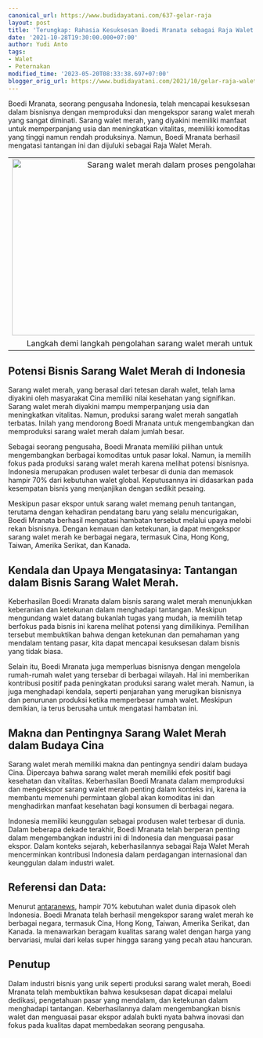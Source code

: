 ```yaml
---
canonical_url: https://www.budidayatani.com/637-gelar-raja
layout: post
title: 'Terungkap: Rahasia Kesuksesan Boedi Mranata sebagai Raja Walet Merah'
date: '2021-10-28T19:30:00.000+07:00'
author: Yudi Anto
tags:
- Walet
- Peternakan
modified_time: '2023-05-20T08:33:38.697+07:00'
blogger_orig_url: https://www.budidayatani.com/2021/10/gelar-raja-walet-merah-bagi-boedi.html
---
```


<p>Boedi Mranata, seorang pengusaha Indonesia, telah mencapai kesuksesan dalam bisnisnya dengan memproduksi dan mengekspor sarang walet merah yang sangat diminati. Sarang walet merah, yang diyakini memiliki manfaat untuk memperpanjang usia dan meningkatkan vitalitas, memiliki komoditas yang tinggi namun rendah produksinya. Namun, Boedi Mranata berhasil mengatasi tantangan ini dan dijuluki sebagai Raja Walet Merah.</p><table align="center" cellpadding="0" cellspacing="0" class="tr-caption-container" style="margin-left: auto; margin-right: auto;"><tbody><tr><td style="text-align: center;"><a href="https://blogger.googleusercontent.com/img/b/R29vZ2xl/AVvXsEjH-wY54d6Q_U3u1NHrMoP_gm3FEFaL9E0z9HB96pmcBGTGofna4xOlW8dcQWhOjxm-Mu75w_M1ucK2c5-3hCPZXYZ2uHvQ9IJ37GndO8PsF-WodSFAXSH8XfPAUwTpYIoc2XijkhwIgCUPNpKEs4LxKizJbtqPsNB5bqSAChEpWSUL8r2DiHxDIQx5Ag/s2133/Sarang%20Walet%20Merah.jpg" imageanchor="1" style="margin-left: auto; margin-right: auto;"><img alt="Sarang walet merah dalam proses pengolahan" border="0" data-original-height="1200" data-original-width="2133" height="360" src="https://blogger.googleusercontent.com/img/b/R29vZ2xl/AVvXsEjH-wY54d6Q_U3u1NHrMoP_gm3FEFaL9E0z9HB96pmcBGTGofna4xOlW8dcQWhOjxm-Mu75w_M1ucK2c5-3hCPZXYZ2uHvQ9IJ37GndO8PsF-WodSFAXSH8XfPAUwTpYIoc2XijkhwIgCUPNpKEs4LxKizJbtqPsNB5bqSAChEpWSUL8r2DiHxDIQx5Ag/w640-h360/Sarang%20Walet%20Merah.jpg" title="Proses Pengolahan Sarang Walet Merah" width="640" /></a></td></tr><tr><td class="tr-caption" style="text-align: center;">Langkah demi langkah pengolahan sarang walet merah untuk kualitas terbaik</td></tr></tbody></table><h2>Potensi Bisnis Sarang Walet Merah di Indonesia</h2><p>Sarang walet merah, yang berasal dari tetesan darah walet, telah lama diyakini oleh masyarakat Cina memiliki nilai kesehatan yang signifikan. Sarang walet merah diyakini mampu memperpanjang usia dan meningkatkan vitalitas. Namun, produksi sarang walet merah sangatlah terbatas. Inilah yang mendorong Boedi Mranata untuk mengembangkan dan memproduksi sarang walet merah dalam jumlah besar.</p><p>Sebagai seorang pengusaha, Boedi Mranata memiliki pilihan untuk mengembangkan berbagai komoditas untuk pasar lokal. Namun, ia memilih fokus pada produksi sarang walet merah karena melihat potensi bisnisnya. Indonesia merupakan produsen walet terbesar di dunia dan memasok hampir 70% dari kebutuhan walet global. Keputusannya ini didasarkan pada kesempatan bisnis yang menjanjikan dengan sedikit pesaing.</p><p>Meskipun pasar ekspor untuk sarang walet memang penuh tantangan, terutama dengan kehadiran pendatang baru yang selalu mencurigakan, Boedi Mranata berhasil mengatasi hambatan tersebut melalui upaya melobi rekan bisnisnya. Dengan kemauan dan ketekunan, ia dapat mengekspor sarang walet merah ke berbagai negara, termasuk Cina, Hong Kong, Taiwan, Amerika Serikat, dan Kanada.</p><h2>Kendala dan Upaya Mengatasinya: Tantangan dalam Bisnis Sarang Walet Merah.</h2><p>Keberhasilan Boedi Mranata dalam bisnis sarang walet merah menunjukkan keberanian dan ketekunan dalam menghadapi tantangan. Meskipun mengundang walet datang bukanlah tugas yang mudah, ia memilih tetap berfokus pada bisnis ini karena melihat potensi yang dimilikinya. Pemilihan tersebut membuktikan bahwa dengan ketekunan dan pemahaman yang mendalam tentang pasar, kita dapat mencapai kesuksesan dalam bisnis yang tidak biasa.</p><p>Selain itu, Boedi Mranata juga memperluas bisnisnya dengan mengelola rumah-rumah walet yang tersebar di berbagai wilayah. Hal ini memberikan kontribusi positif pada peningkatan produksi sarang walet merah. Namun, ia juga menghadapi kendala, seperti penjarahan yang merugikan bisnisnya dan penurunan produksi ketika memperbesar rumah walet. Meskipun demikian, ia terus berusaha untuk mengatasi hambatan ini.</p><h2>Makna dan Pentingnya Sarang Walet Merah dalam Budaya Cina</h2><p>Sarang walet merah memiliki makna dan pentingnya sendiri dalam budaya Cina. Dipercaya bahwa sarang walet merah memiliki efek positif bagi kesehatan dan vitalitas. Keberhasilan Boedi Mranata dalam memproduksi dan mengekspor sarang walet merah penting dalam konteks ini, karena ia membantu memenuhi permintaan global akan komoditas ini dan menghadirkan manfaat kesehatan bagi konsumen di berbagai negara.</p><p>Indonesia memiliki keunggulan sebagai produsen walet terbesar di dunia. Dalam beberapa dekade terakhir, Boedi Mranata telah berperan penting dalam mengembangkan industri ini di Indonesia dan menguasai pasar ekspor. Dalam konteks sejarah, keberhasilannya sebagai Raja Walet Merah mencerminkan kontribusi Indonesia dalam perdagangan internasional dan keunggulan dalam industri walet.</p><h2>Referensi dan Data:</h2><p>Menurut <a href="https://www.antaranews.com/berita/2525157/indonesia-pasok-hampir-70-persen-kebutuhan-sarang-walet-china" rel="nofollow">antaranews</a>, hampir 70% kebutuhan walet dunia dipasok oleh Indonesia. Boedi Mranata telah berhasil mengekspor sarang walet merah ke berbagai negara, termasuk Cina, Hong Kong, Taiwan, Amerika Serikat, dan Kanada. Ia menawarkan beragam kualitas sarang walet dengan harga yang bervariasi, mulai dari kelas super hingga sarang yang pecah atau hancuran.</p><h2>Penutup</h2><p>Dalam industri bisnis yang unik seperti produksi sarang walet merah, Boedi Mranata telah membuktikan bahwa kesuksesan dapat dicapai melalui dedikasi, pengetahuan pasar yang mendalam, dan ketekunan dalam menghadapi tantangan. Keberhasilannya dalam mengembangkan bisnis walet dan menguasai pasar ekspor adalah bukti nyata bahwa inovasi dan fokus pada kualitas dapat membedakan seorang pengusaha.</p>